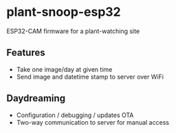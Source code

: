 # plant-snoop-esp32
ESP32-CAM firmware for a plant-watching site

## Features
* Take one image/day at given time
* Send image and datetime stamp to server over WiFi

## Daydreaming
* Configuration / debugging / updates OTA
* Two-way communication to server for manual access
